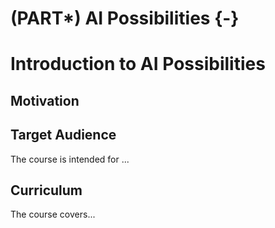 
# (PART\*) AI Possibilities {-}



# Introduction to AI Possibilities


## Motivation


## Target Audience  

The course is intended for ...

## Curriculum  

The course covers...

